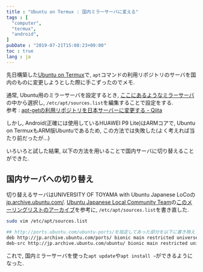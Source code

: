 ```yaml
---
title : "Ubuntu on Termux : 国内ミラーサーバに変える"
tags : [
  "computer",
  "termux",
  "android",
]
pubDate : "2019-07-21T15:08:23+09:00"
toc : true
lang : ja
---
```


先日構築した[Ubuntu on Termux](/blog/computer/uot)で,
``apt``コマンドの利用リポジトリのサーバを国内のものに変更しようとした際に手こずったのでメモ.

通常, Ubuntu用のミラーサーバを設定するとき, [ここにあるようなミラーサーバ](https://launchpad.net/ubuntu/+archivemirrors)の中から選択し, ``/etc/apt/sources.list``を編集することで設定をする.   
参考 : [apt-getの利用リポジトリを日本サーバーに変更する - Qiita](https://qiita.com/fkshom/items/53de3a9b9278cd524099)

しかし, Android(正確には使用しているHUAWEI P9 Lite)はARMコアで, Ubuntu on TermuxもARM版Ubuntuであるため, この方法では失敗した(よく考えれば当たり前だったが...)

いろいろと試した結果, 以下の方法を用いることで国内サーバに切り替えることができた.

## 国内サーバへの切り替え

切り替えるサーバはUNIVERSITY OF TOYAMA with Ubuntu Japanese LoCoの[jp.archive.ubuntu.com/](http://jp.archive.ubuntu.com/). [Ubuntu Japanese Local Community Team](https://lists.ubuntu.com/mailman/listinfo/ubuntu-jp)の[このメーリングリストのアーカイブ](https://lists.ubuntu.com/archives/ubuntu-jp/2009-August/002059.html)を参考に, ``/etc/apt/sources.list``を書き直した.

```bash
sudo vim /etc/apt/sources.list

## http://ports.ubuntu.com/ubuntu-ports/を指定してあった部分を以下に書き換え
deb http://jp.archive.ubuntu.com/ports/ bionic main restricted universe multiverse
deb-src http://jp.archive.ubuntu.com/ubuntu/ bionic main restricted universe multiverse
```

これで, 国内ミラーサーバを使った``apt update``や``apt install ~``ができるようになった.
